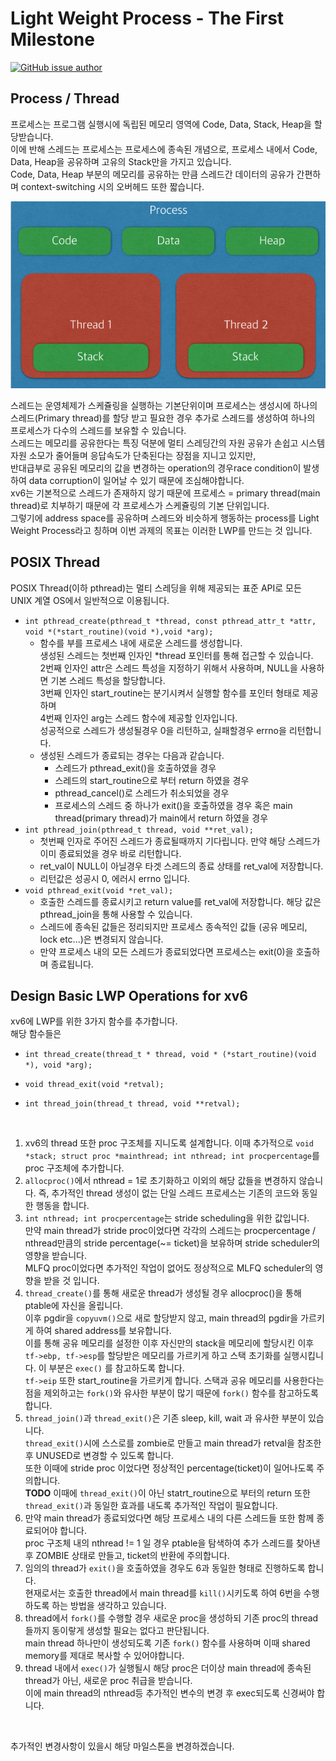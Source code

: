 # Light Weight Process - The First Milestone

[![GitHub issue author](https://img.shields.io/badge/author-Dae%20In%20Lee-blue.svg)](https://hconnect.hanyang.ac.kr/2014004893)

## Process / Thread

프로세스는 프로그램 실행시에 독립된 메모리 영역에 Code, Data, Stack, Heap을 할당받습니다.<br/>
이에 반해 스레드는 프로세스는 프로세스에 종속된 개념으로, 프로세스 내에서 Code, Data, Heap을 공유하며 고유의 Stack만을 가지고 있습니다.<br/>
Code, Data, Heap 부분의 메모리를 공유하는 만큼 스레드간 데이터의 공유가 간편하며 context-switching 시의 오버헤드 또한 짧습니다.<br/>

![PT-5044605](assets/PT.png)

스레드는 운영체제가 스케쥴링을 실행하는 기본단위이며 프로세스는 생성시에 하나의 스레드(Primary thread)를 할당 받고 필요한 경우 추가로 스레드를 생성하여 하나의 프로세스가 다수의 스레드를 보유할 수 있습니다.<br/>
스레드는 메모리를 공유한다는 특징 덕분에 멀티 스레딩간의 자원 공유가 손쉽고 시스템 자원 소모가 줄어들며 응답속도가 단축된다는 장점을 지니고 있지만, <br/>
반대급부로 공유된 메모리의 값을 변경하는 operation의 경우race condition이 발생하여 data corruption이 일어날 수 있기 때문에 조심해야합니다.<br/>
xv6는 기본적으로 스레드가 존재하지 않기 때문에 프로세스 = primary thread(main thread)로 치부하기 때문에 각 프로세스가 스케쥴링의 기본 단위입니다.<br/>
그렇기에 address space를 공유하며 스레드와 비슷하게 행동하는 process를 Light Weight Process라고 칭하며 이번 과제의 목표는 이러한 LWP를 만드는 것 입니다.<br/>



## POSIX Thread

POSIX Thread(이하 pthread)는 멀티 스레딩을 위해 제공되는 표준 API로 모든 UNIX 계열 OS에서 일반적으로 이용됩니다. <br/>

* ``` int pthread_create(pthread_t *thread, const pthread_attr_t *attr, void *(*start_routine)(void *),void *arg); ```
  * 함수를 부를 프로세스 내에 새로운 스레드를 생성합니다.<br/>생성된 스레드는 첫번째 인자인 *thread 포인터를 통해 접근할 수 있습니다.<br/>2번째 인자인 attr은 스레드 특성을 지정하기 위해서 사용하며, NULL을 사용하면 기본 스레드 특성을 할당합니다. <br/>3번째 인자인 start_routine는 분기시켜서 실행할 함수를 포인터 형태로 제공하며<br/>4번째 인자인 arg는 스레드 함수에 제공할 인자입니다.<br/>성공적으로 스레드가 생성될경우 0을 리턴하고, 실패할경우 errno을 리턴합니다.<br/>
  * 생성된 스레드가 종료되는 경우는 다음과 같습니다.<br/>
    * 스레드가 pthread_exit()을 호출하였을 경우<br/>
    * 스레드의 start_routine으로 부터 return 하였을 경우<br/>
    * pthread_cancel()로 스레드가 취소되었을 경우<br/>
    * 프로세스의 스레드 중 하나가 exit()을 호출하였을 경우 혹은 main thread(primary thread)가 main에서 return 하였을 경우<br/>
* ```int pthread_join(pthread_t thread, void **ret_val);```<br/>
  * 첫번째 인자로 주어진 스레드가 종료될때까지 기다립니다. 만약 해당 스레드가 이미 종료되었을 경우 바로 리턴합니다.<br/>
  * ret_val이 NULL이 아닐경우 타겟 스레드의 종료 상태를 ret_val에 저장합니다.<br/>
  * 리턴값은 성공시 0, 에러시 errno 입니다.<br/>
* ```void pthread_exit(void *ret_val);```<br/>
  * 호출한 스레드를 종료시키고 return value를 ret_val에 저장합니다. 해당 값은 pthread_join을 통해 사용할 수 있습니다.<br/>
  * 스레드에 종속된 값들은 정리되지만 프로세스 종속적인 값들 (공유 메모리, lock etc...)은 변경되지 않습니다.<br/>
  * 만약 프로세스 내의 모든 스레드가 종료되었다면 프로세스는 exit(0)을 호출하며 종료됩니다.<br/>


##   Design Basic LWP Operations for xv6

xv6에 LWP를 위한 3가지 함수를 추가합니다.<br/>
해당 함수들은

* `int thread_create(thread_t * thread, void * (*start_routine)(void *), void *arg);`<br/>

* `void thread_exit(void *retval);`<br/>

* `int thread_join(thread_t thread, void **retval);`<br/>

  ​

1. xv6의 thread 또한 proc 구조체를 지니도록 설계합니다. 이때 추가적으로 ```void *stack; struct proc *mainthread; int nthread; int procpercentage```를 proc 구조체에 추가합니다.<br/>
2. `allocproc()`에서 nthread = 1로 초기화하고 이외의 해당 값들을 변경하지 않습니다. 즉, 추가적인 thread 생성이 없는 단일 스레드 프로세스는 기존의 코드와 동일한 행동을 합니다.<br/>
3. `int nthread; int procpercentage`는 stride scheduling을 위한 값입니다. <br/>만약 main thread가 stride proc이었다면 각각의 스레드는 procpercentage / nthread만큼의 stride percentage(~= ticket)을 보유하며 stride scheduler의 영향을 받습니다.<br/>MLFQ proc이었다면 추가적인 작업이 없어도 정상적으로 MLFQ scheduler의 영향을 받을 것 입니다.<br/>
4. `thread_create()`를 통해 새로운 thread가 생성될 경우 allocproc()을 통해 ptable에 자신을 올립니다.<br/> 이후 pgdir을 `copyuvm()`으로 새로 할당받지 않고, main thread의 pgdir을 가르키게 하여 shared address를 보유합니다.<br/>이를 통해 공유 메모리를 설정한 이후 자신만의 stack을 메모리에 할당시킨 이후 `tf->ebp, tf->esp`를 할당받은 메모리를 가르키게 하고 스택 초기화를 실행시킵니다. 이 부분은 `exec()` 를 참고하도록 합니다.<br/> `tf->eip` 또한 start_routine을 가르키게 합니다. 스택과 공유 메모리를 사용한다는 점을 제외하고는 `fork()`와 유사한 부분이 많기 때문에 `fork()` 함수를 참고하도록 합니다.<br/>
5. `thread_join()`과 `thread_exit()`은 기존 sleep, kill, wait 과 유사한 부분이 있습니다. <br/>`thread_exit()`시에 스스로를 zombie로 만들고 main thread가 retval을 참조한 후 UNUSED로 변경할 수 있도록 합니다.<br/>또한 이때에 stride proc 이었다면 정상적인 percentage(ticket)이 일어나도록 주의합니다.<br/>**TODO** 이때에 `thread_exit()`이 아닌 statrt_routine으로 부터의 return 또한 `thread_exit()`과 동일한 효과를 내도록 추가적인 작업이 필요합니다.
6. 만약 main thread가 종료되었다면 해당 프로세스 내의 다른 스레드들 또한 함께 종료되어야 합니다.<br/>proc 구조체 내의 nthread != 1 일 경우 ptable을 탐색하여 추가 스레드를 찾아낸 후 ZOMBIE 상태로 만들고, ticket의 반환에 주의합니다.
7. 임의의 thread가 `exit()`을 호출하였을 경우도 6과 동일한 형태로 진행하도록 합니다.<br/>현재로서는 호출한 thread에서 main thread를 `kill()`시키도록 하여 6번을 수행하도록 하는 방법을 생각하고 있습니다.
8. thread에서 `fork()`를 수행할 경우 새로운 proc을 생성하되 기존 proc의 thread들까지 동이랗게 생성할 필요는 없다고 판단됩니다. <br/>main thread 하나만이 생성되도록 기존 `fork()` 함수를 사용하며 이때 shared memory를 제대로 복사할 수 있어야합니다.
9. thread 내에서 `exec()`가 실행될시 해당 proc은 더이상 main thread에 종속된 thread가 아닌, 새로운 proc 취급을 받습니다.<br/>이에 main thread의 nthread등 추가적인 변수의 변경 후 exec되도록 신경써야 합니다.


<br/>

추가적인 변경사항이 있을시 해당 마일스톤을 변경하겠습니다.<br/>
